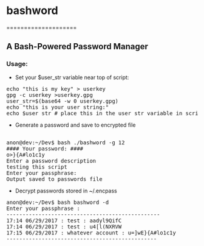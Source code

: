 # bashword
====================
## A Bash-Powered Password Manager


### Usage:


- Set your $user_str variable near top of script:

<pre>
echo "this is my key" > userkey
gpg -c userkey >userkey.gpg
user_str=$(base64 -w 0 userkey.gpg)
echo "this is your user string:"
echo $user_str # place this in the user_str variable in script
</pre>

- Generate a password and save to encrypted file

<pre>

anon@dev:~/Dev$ bash ./bashword -g 12
#### Your password: ####
o>}{A#lo1c1y
Enter a password description
testing this script
Enter your passphrase: 
Output saved to passwords file
</pre>

- Decrypt passwords stored in ~/.encpass

<pre>
anon@dev:~/Dev$ bash bashword -d
Enter your passphrase : 
------------------------------------------------
17:14 06/29/2017 : test : aadyl9QifC
17:14 06/29/2017 : test : u4[l(NXRVW
17:15 06/29/2017 : whatever account : u=]wE<c_f
17:16 06/29/2017 : whatever other acct : QaB^)s7xj
17:24 06/29/2017 : testing this script : o>}{A#lo1c1y
-----------------------------------------------

</pre>

